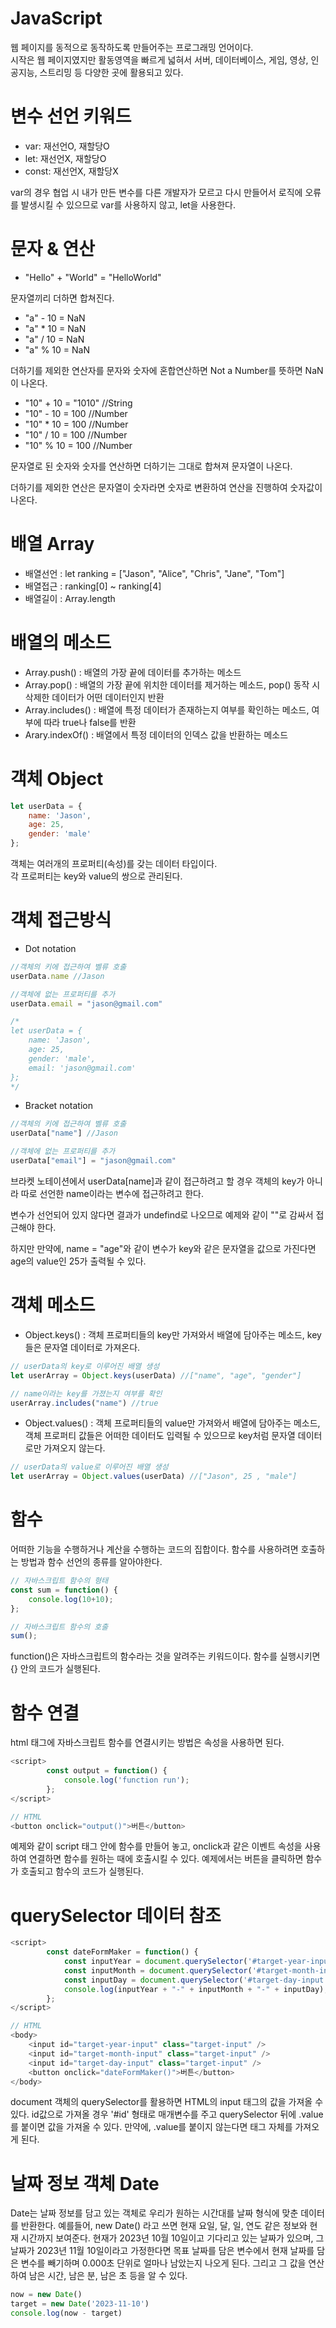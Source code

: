 # JavaScript
웹 페이지를 동적으로 동작하도록 만들어주는 프로그래밍 언어이다.  
시작은 웹 페이지였지만 활동영역을 빠르게 넓혀서 서버, 데이터베이스, 게임, 영상, 인공지능, 스트리밍 등 다양한 곳에 활용되고 있다.

# 변수 선언 키워드
- var: 재선언O, 재할당O
- let: 재선언X, 재할당O
- const: 재선언X, 재할당X

var의 경우 협업 시 내가 만든 변수를 다른 개발자가 모르고 다시 만들어서 로직에 오류를 발생시킬 수 있으므로 var를 사용하지 않고, let을 사용한다.

# 문자 & 연산
- "Hello" + "World" = "HelloWorld"

문자열끼리 더하면 합쳐진다.

- "a" - 10 = NaN
- "a" * 10 = NaN
- "a" / 10 = NaN
- "a" % 10 = NaN

더하기를 제외한 연산자를 문자와 숫자에 혼합연산하면 Not a Number를 뜻하면 NaN이 나온다.

- "10" + 10 = "1010" //String
- "10" - 10 = 100 //Number
- "10" * 10 = 100 //Number
- "10" / 10 = 100 //Number
- "10" % 10 = 100 //Number

문자열로 된 숫자와 숫자를 연산하면 더하기는 그대로 합쳐져 문자열이 나온다. 

더하기를 제외한 연산은 문자열이 숫자라면 숫자로 변환하여 연산을 진행하여 숫자값이 나온다.

# 배열 Array
- 배열선언 : let ranking = ["Jason", "Alice", "Chris", "Jane", "Tom"]
- 배열접근 : ranking[0] ~ ranking[4]
- 배열길이 : Array.length

# 배열의 메소드
- Array.push() : 배열의 가장 끝에 데이터를 추가하는 메소드
- Array.pop() : 배열의 가장 끝에 위치한 데이터를 제거하는 메소드, pop() 동작 시 삭제한 데이터가 어떤 데이터인지 반환
- Array.includes() : 배열에 특정 데이터가 존재하는지 여부를 확인하는 메소드, 여부에 따라 true나 false를 반환
- Arary.indexOf() : 배열에서 특정 데이터의 인덱스 값을 반환하는 메소드

# 객체 Object
```javascript
let userData = {
    name: 'Jason',
    age: 25,
    gender: 'male'
};
```
객체는 여러개의 프로퍼티(속성)를 갖는 데이터 타입이다.  
각 프로퍼티는 key와 value의 쌍으로 관리된다.

# 객체 접근방식
- Dot notation
```javascript
//객체의 키에 접근하여 벨류 호출
userData.name //Jason

//객체에 없는 프로퍼티를 추가
userData.email = "jason@gmail.com"

/*
let userData = {
    name: 'Jason',
    age: 25,
    gender: 'male',
    email: 'jason@gmail.com'
};
*/
```

- Bracket notation
```javascript
//객체의 키에 접근하여 벨류 호출
userData["name"] //Jason

//객체에 없는 프로퍼티를 추가
userData["email"] = "jason@gmail.com"
```
브라켓 노테이션에서 userData[name]과 같이 접근하려고 할 경우 객체의 key가 아니라 따로 선언한 name이라는 변수에 접근하려고 한다.

변수가 선언되어 있지 않다면 결과가 undefind로 나오므로 예제와 같이 ""로 감싸서 접근해야 한다.

하지만 만약에, name = "age"와 같이 변수가 key와 같은 문자열을 값으로 가진다면 age의 value인 25가 출력될 수 있다.

# 객체 메소드
- Object.keys() : 객체 프로퍼티들의 key만 가져와서 배열에 담아주는 메소드, key들은 문자열 데이터로 가져온다.

```javascript
// userData의 key로 이루어진 배열 생성
let userArray = Object.keys(userData) //["name", "age", "gender"]

// name이라는 key를 가졌는지 여부를 확인
userArray.includes("name") //true
```

- Object.values() : 객체 프로퍼티들의 value만 가져와서 배열에 담아주는 메소드, 객체 프로퍼티 값들은 어떠한 데이터도 입력될 수 있으므로 key처럼 문자열 데이터로만 가져오지 않는다.

```javascript
// userData의 value로 이루어진 배열 생성
let userArray = Object.values(userData) //["Jason", 25 , "male"]
```

# 함수
어떠한 기능을 수행하거나 계산을 수행하는 코드의 집합이다. 함수를 사용하려면 호출하는 방법과 함수 선언의 종류를 알아야한다.

```javascript
// 자바스크립트 함수의 형태
const sum = function() {
    console.log(10+10);
};

// 자바스크립트 함수의 호출
sum();
```

function()은 자바스크립트의 함수라는 것을 알려주는 키워드이다. 함수를 실행시키면 {} 안의 코드가 실행된다.

# 함수 연결
html 태그에 자바스크립트 함수를 연결시키는 방법은 속성을 사용하면 된다.

```javascript
<script>
        const output = function() {
            console.log('function run');
        };
</script>

// HTML
<button onclick="output()">버튼</button>
```

예제와 같이 script 태그 안에 함수를 만들어 놓고, onclick과 같은 이벤트 속성을 사용하여 연결하면 함수를 원하는 때에 호출시킬 수 있다. 예제에서는 버튼을 클릭하면 함수가 호출되고 함수의 코드가 실행된다.

# querySelector 데이터 참조
```javascript
<script>
        const dateFormMaker = function() {
            const inputYear = document.querySelector('#target-year-input').value;
            const inputMonth = document.querySelector('#target-month-input').value;
            const inputDay = document.querySelector('#target-day-input').value;
            console.log(inputYear + "-" + inputMonth + "-" + inputDay);
        };
</script>

// HTML
<body>
    <input id="target-year-input" class="target-input" />
    <input id="target-month-input" class="target-input" />
    <input id="target-day-input" class="target-input" />
    <button onclick="dateFormMaker()">버튼</button>
</body>
```

document 객체의 querySelector를 활용하면 HTML의 input 태그의 값을 가져올 수 있다.
id값으로 가져올 경우 '#id' 형태로 매개변수를 주고 querySelector 뒤에 .value를 붙이면 값을 가져올 수 있다. 만약에, .value를 붙이지 않는다면 태그 자체를 가져오게 된다.

# 날짜 정보 객체 Date
Date는 날짜 정보를 담고 있는 객체로 우리가 원하는 시간대를 날짜 형식에 맞춘 데이터를 반환한다.
예를들어, new Date() 라고 쓰면 현재 요일, 달, 일, 연도 같은 정보와 현재 시간까지 보여준다.
현재가 2023년 10월 10일이고 기다리고 있는 날짜가 있으며, 그 날짜가 2023년 11월 10일이라고 가정한다면 목표 날짜를 담은 변수에서 현재 날짜를 담은 변수를 빼기하며 0.000초 단위로 얼마나 남았는지 나오게 된다. 그리고 그 값을 연산하여 남은 시간, 남은 분, 남은 초 등을 알 수 있다. 

```javascript
now = new Date()
target = new Date('2023-11-10')
console.log(now - target)
```